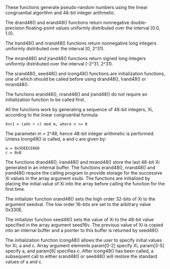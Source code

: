 These functions generate pseudo-random numbers using the linear congruential algorithm and 48-bit integer arithmetic.

The drand48() and erand48() functions return nonnegative double-precision floating-point values uniformly distributed over the interval [0.0, 1.0).

The lrand48() and nrand48() functions return nonnegative long integers uniformly distributed over the interval [0, 2^31).

The mrand48() and jrand48() functions return signed long integers uniformly distributed over the interval [-2^31, 2^31).

The srand48(), seed48() and lcong48() functions are initialization functions, one of which should be called before using drand48(), lrand48() or mrand48().  

The functions erand48(), nrand48() and jrand48() do not require an initialization function to be called first.

All the functions work by generating a sequence of 48-bit integers,
Xi, according to the linear congruential formula:

`Xn+1 = (aXn + c) mod m, where n >= 0`

The parameter m = 2^48, hence 48-bit integer arithmetic is performed. Unless lcong48() is called, a and c are given by:

```
a = 0x5DEECE66D
c = 0xB
```

The functions drand48(), lrand48() and mrand48() store the last 48-bit Xi generated in an internal buffer.  The functions erand48(), nrand48() and jrand48() 
require the calling program to provide storage for the successive Xi values in the array argument xsubi. The functions are initialized by placing the initial
value of Xi into the array before calling the function for the first time.

The initializer function srand48() sets the high order 32-bits of Xi to the argument seedval.  The low order 16-bits are set to the arbitrary value 0x330E. 

The initializer function seed48() sets the value of Xi to the 48-bit value specified in the array argument seed16v.  The previous value of Xi is copied into 
an internal buffer and a pointer to this buffer is returned by seed48().

The initialization function lcong48() allows the user to specify initial values for Xi, a and c.  Array argument elements param[0-2] specify Xi, param[3-5] 
specify a, and param[6] specifies c. After lcong48() has been called, a subsequent call to either srand48() or seed48() will restore the standard values of a
and c.